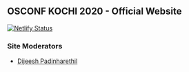 ## OSCONF KOCHI 2020 - Official Website

[![Netlify Status](https://api.netlify.com/api/v1/badges/924ab959-a818-4f32-a5df-9b697e408944/deploy-status)](https://app.netlify.com/sites/agitated-lewin-52320c/deploys)


### Site Moderators

- [Dijeesh Padinharethil](https://www.linkedin.com/in/dijeesh-padinharethil/)

